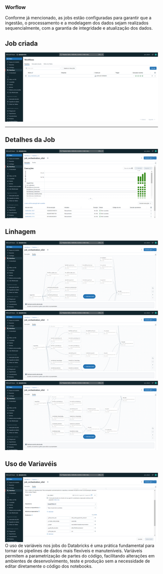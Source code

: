 ### Worflow

Conforme já mencionado, as jobs estão configuradas para garantir que a ingestão, o processamento e a modelagem dos dados sejam realizados sequencialmente, com a garantia de integridade e atualização dos dados.

## Job criada ##
![alt text](image5.png)

---
## Detalhes da Job ## 
![alt text](image-1.png)


##  Linhagem ## 
![alt text](image-2.png)
![alt text](image-3.png)
![alt text](image-4.png)

## Uso de Variavéis ## 
![alt text](image-5.png)
O uso de variáveis nos jobs do Databricks é uma prática fundamental para tornar os pipelines de dados mais flexíveis e manuteníveis. Variáveis permitem a parametrização de partes do código, facilitando alterações em ambientes de desenvolvimento, teste e produção sem a necessidade de editar diretamente o código dos notebooks.